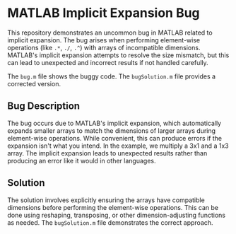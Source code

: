 # MATLAB Implicit Expansion Bug

This repository demonstrates an uncommon bug in MATLAB related to implicit expansion.  The bug arises when performing element-wise operations (like `.*`, `./`, `.^`) with arrays of incompatible dimensions.  MATLAB's implicit expansion attempts to resolve the size mismatch, but this can lead to unexpected and incorrect results if not handled carefully.

The `bug.m` file shows the buggy code. The `bugSolution.m` file provides a corrected version.

## Bug Description

The bug occurs due to MATLAB's implicit expansion, which automatically expands smaller arrays to match the dimensions of larger arrays during element-wise operations. While convenient, this can produce errors if the expansion isn't what you intend. In the example, we multiply a 3x1 and a 1x3 array. The implicit expansion leads to unexpected results rather than producing an error like it would in other languages. 

## Solution

The solution involves explicitly ensuring the arrays have compatible dimensions before performing the element-wise operations. This can be done using reshaping, transposing, or other dimension-adjusting functions as needed.  The `bugSolution.m` file demonstrates the correct approach.